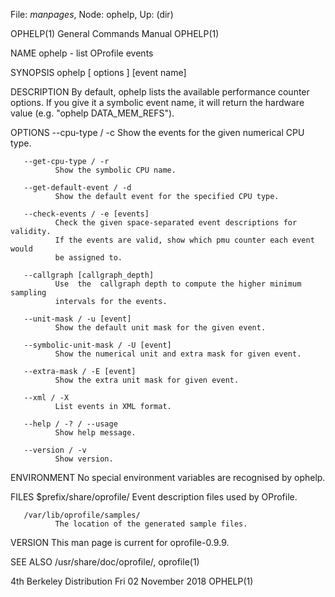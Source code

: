 File: *manpages*,  Node: ophelp,  Up: (dir)

OPHELP(1)                   General Commands Manual                  OPHELP(1)



NAME
       ophelp - list OProfile events

SYNOPSIS
       ophelp [ options ] [event name]

DESCRIPTION
       By  default, ophelp lists the available performance counter options. If
       you give it a symbolic event name, it will return  the  hardware  value
       (e.g. "ophelp DATA_MEM_REFS").


OPTIONS
       --cpu-type / -c
              Show the events for the given numerical CPU type.

       --get-cpu-type / -r
              Show the symbolic CPU name.

       --get-default-event / -d
              Show the default event for the specified CPU type.

       --check-events / -e [events]
              Check the given space-separated event descriptions for validity.
              If the events are valid, show which pmu counter each event would
              be assigned to.

       --callgraph [callgraph_depth]
              Use  the  callgraph depth to compute the higher minimum sampling
              intervals for the events.

       --unit-mask / -u [event]
              Show the default unit mask for the given event.

       --symbolic-unit-mask / -U [event]
              Show the numerical unit and extra mask for given event.

       --extra-mask / -E [event]
              Show the extra unit mask for given event.

       --xml / -X
              List events in XML format.

       --help / -? / --usage
              Show help message.

       --version / -v
              Show version.


ENVIRONMENT
       No special environment variables are recognised by ophelp.


FILES
       $prefix/share/oprofile/
              Event description files used by OProfile.

       /var/lib/oprofile/samples/
              The location of the generated sample files.


VERSION
       This man page is current for oprofile-0.9.9.


SEE ALSO
       /usr/share/doc/oprofile/, oprofile(1)



4th Berkeley Distribution    Fri 02 November 2018                    OPHELP(1)
